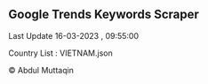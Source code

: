 

## Google Trends Keywords Scraper 
 
Last Update 16-03-2023 , 09:55:00

Country List :
VIETNAM.json



© Abdul Muttaqin 
